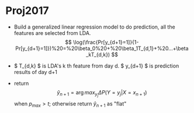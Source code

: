 # Proj2017
- Build a generalized linear regression model to do prediction, all the features are selected from LDA.
$$ \log(\frac{Pr[y_{d+1}=1]}{1-Pr[y_{d+1}=1]})%20=%20\beta_0%20+%20\beta_1T_{d,1}+%20...+\beta_kT_{d,k}) $$

- $ T_{d,k} $ is LDA's k th feature from day d. $ y_{d+1} $ is  prediction results of day d+1

- return $$\hat{y}_{n+1} = \arg max_{y_j}\Delta P(Y=y_j | X = x_{n+1})$$
when $p_{max}>t$; 
otherwise return $\hat{y}_{n+1}$ as "flat"
